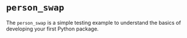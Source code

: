 # `person_swap`

The `person_swap` is a simple testing example to understand the basics of developing your first Python package. 